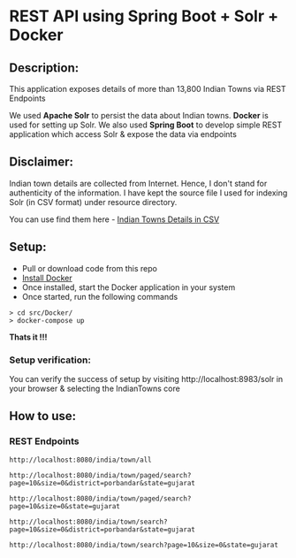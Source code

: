 # REST API using Spring Boot + Solr + Docker

## Description:

This application exposes details of more than 13,800 Indian Towns via REST Endpoints

We used **Apache Solr** to persist the data about Indian towns. **Docker** is used for setting up Solr. We also used **Spring Boot** to develop simple REST application which access Solr & expose the data via endpoints

## Disclaimer: 

Indian town details are collected from Internet. Hence, I don't stand for authenticity of the information. I have kept the source file I used for indexing Solr (in CSV format) under resource directory. 

You can use find them here - [Indian Towns Details in CSV](https://github.com/iamvickyav/SpringBoot-Solr-Using-Docker/tree/master/src/main/resources/solr_index_source)

## Setup:

 - Pull or download code from this repo
 - [Install Docker](https://docs.docker.com/install/) 
 - Once installed, start the Docker application in your system
 - Once started, run the following commands
```
> cd src/Docker/
> docker-compose up
```

**Thats it !!!** 
### Setup verification:
You can verify the success of setup by visiting http://localhost:8983/solr in your browser & selecting the IndianTowns core

## How to use:

### REST Endpoints

```
http://localhost:8080/india/town/all

http://localhost:8080/india/town/paged/search?page=10&size=0&district=porbandar&state=gujarat

http://localhost:8080/india/town/paged/search?page=10&size=0&state=gujarat

http://localhost:8080/india/town/search?page=10&size=0&district=porbandar&state=gujarat

http://localhost:8080/india/town/search?page=10&size=0&state=gujarat

```
